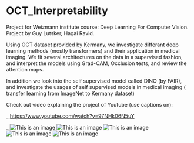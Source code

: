 # OCT_Interpretability
Project for Weizmann institute course: Deep Learning For Computer Vision.
Project by Guy Lutsker, Hagai Ravid.

Using OCT dataset provided by Kermany, we investigate differant deep learning methods (mostly transformers) and their application in medical imaging.
We fit several architectures on the data in a supervised fashion, and interpret the models using Grad-CAM, Occlusion tests, and review the attention maps.

In addition we look into the self supervised model called DINO (by FAIR), and investigate the usages of self supervised models in medical imaging ( transfer learning from ImageNet to Kermany dataset)


Check out video explaining the project of Youtube (use captions on):

_             https://www.youtube.com/watch?v=97NHk06N5uY


 
 _
![This is an image](http://drive.google.com/uc?id=1aiUoeCK1qD4JD5O-na7GM7f_zhR6ckp8)
![This is an image](http://drive.google.com/uc?id=1X7j1Ak4TjHXEsfkvFZw-jDgq437jfCmM)
![This is an image](http://drive.google.com/uc?id=13oXRCTriC0DaKZTmmBwcVfx2ociVPfNe)
![This is an image](http://drive.google.com/uc?id=1oX77gJZENvKPG893qUsvNy5bEltSqFBE)
![This is an image](http://drive.google.com/uc?id=1TFCJC5LbgcnJZxkh4WmRbOJdklOxOu1b)
